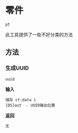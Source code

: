 # 零件

`pt`

此工具提供了一些不好分类的方法

## 方法

### 生成UUID
`uuid`

**输入**
```
储存 ct:data i
[DS]out  - UUID输出位置
```

**返回**
```
无
```